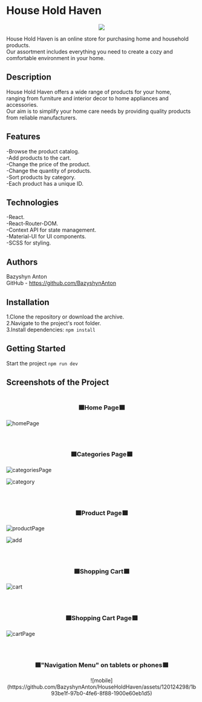 # House Hold Haven

<div align="center"><img src='https://github.com/BazyshynAnton/HouseHoldHaven/assets/120124298/6650bc26-c018-4fd5-bd61-259fbf90b693'/></div>

House Hold Haven is an online store for purchasing home and household products.  
Our assortment includes everything you need to create a cozy and comfortable environment in your home.

## Description

House Hold Haven offers a wide range of products for your home,  
ranging from furniture and interior decor to home appliances and accessories.  
Our aim is to simplify your home care needs by providing quality products from reliable manufacturers.

## Features

-Browse the product catalog.  
-Add products to the cart.  
-Change the price of the product.  
-Change the quantity of products.  
-Sort products by category.  
-Each product has a unique ID.

## Technologies

-React.  
-React-Router-DOM.  
-Context API for state management.  
-Material-UI for UI components.  
-SCSS for styling.

## Authors

Bazyshyn Anton  
GitHub - https://github.com/BazyshynAnton

## Installation

1.Clone the repository or download the archive.  
2.Navigate to the project's root folder.  
3.Install dependencies: `npm install`

## Getting Started

Start the project `npm run dev`

## Screenshots of the Project

### <div align="center"><br>🟩Home Page🟩</div>

![homePage](https://github.com/BazyshynAnton/HouseHoldHaven/assets/120124298/5237e8b1-2e56-4ac8-88ca-d52fa8a1f732)

### <div align="center"><br><br>🟩Categories Page🟩</div>

![categoriesPage](https://github.com/BazyshynAnton/HouseHoldHaven/assets/120124298/20494e80-d910-4581-8948-3f47e6539976)

![category](https://github.com/BazyshynAnton/HouseHoldHaven/assets/120124298/543b7168-445f-4c11-89cb-d146a73d37c2)

### <div align="center"><br><br>🟩Product Page🟩</div>

![productPage](https://github.com/BazyshynAnton/HouseHoldHaven/assets/120124298/3d44474c-d3d0-4d19-8d59-8daa4af05967)

![add](https://github.com/BazyshynAnton/HouseHoldHaven/assets/120124298/5c7c102c-8e2c-43ce-a212-b0bce88a70e4)

### <div align="center"><br><br>🟩Shopping Cart🟩</div>

![cart](https://github.com/BazyshynAnton/HouseHoldHaven/assets/120124298/3f496674-c3eb-4b43-b5cd-5ba6f313522e)

### <div align="center"><br><br>🟩Shopping Cart Page🟩</div>

![cartPage](https://github.com/BazyshynAnton/HouseHoldHaven/assets/120124298/a2b4f6e9-f174-473b-a58a-6ff10d5cde4e)

### <div align="center"><br><br>🟩"Navigation Menu" on tablets or phones🟩</div>

<div align="center">![mobile](https://github.com/BazyshynAnton/HouseHoldHaven/assets/120124298/1b93be1f-97b0-4fe6-8f88-1900e60eb1d5)</div>
